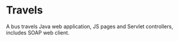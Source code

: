 # Travels
A bus travels Java web application, JS pages and Servlet controllers, includes SOAP web client.
